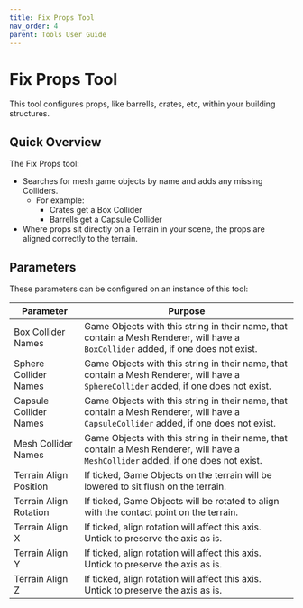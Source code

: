 ```yaml
---
title: Fix Props Tool
nav_order: 4
parent: Tools User Guide
---
```


# Fix Props Tool

This tool configures props, like barrells, crates, etc, within your building structures.

## Quick Overview

The Fix Props tool:

- Searches for mesh game objects by name and adds any missing Colliders.
  - For example:
    - Crates get a Box Collider
    - Barrells get a Capsule Collider
- Where props sit directly on a Terrain in your scene, the props are aligned correctly to the terrain.

## Parameters

These parameters can be configured on an instance of this tool:

| Parameter              | Purpose                                                      |
| ---------------------- | ------------------------------------------------------------ |
| Box Collider Names     | Game Objects with this string in their name, that contain a Mesh Renderer, will have a `BoxCollider` added, if one does not exist. |
| Sphere Collider Names  | Game Objects with this string in their name, that contain a Mesh Renderer, will have a `SphereCollider` added, if one does not exist. |
| Capsule Collider Names | Game Objects with this string in their name, that contain a Mesh Renderer, will have a `CapsuleCollider` added, if one does not exist. |
| Mesh Collider Names    | Game Objects with this string in their name, that contain a Mesh Renderer, will have a `MeshCollider` added, if one does not exist. |
| Terrain Align Position | If ticked, Game Objects on the terrain will be lowered to sit flush on the terrain. |
| Terrain Align Rotation | If ticked, Game Objects will be rotated to align with the contact point on the terrain. |
| Terrain Align X        | If ticked, align rotation will affect this axis. Untick to preserve the axis as is. |
| Terrain Align Y        | If ticked, align rotation will affect this axis. Untick to preserve the axis as is. |
| Terrain Align Z        | If ticked, align rotation will affect this axis. Untick to preserve the axis as is. |
